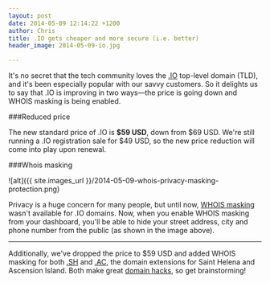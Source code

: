 ```yaml
---
layout: post
date: 2014-05-09 12:14:22 +1200
author: Chris
title: .IO gets cheaper and more secure (i.e. better)
header_image: 2014-05-09-io.jpg

---
```


<!-- excerpt -->

It's no secret that the tech community loves the [.IO](https://iwantmyname.com/domains/io-domain-name-registration-for-british-indian-ocean-territory) top-level domain (TLD), and it's been especially popular with our savvy customers. So it delights us to say that .IO is improving in two ways—the price is going down and WHOIS masking is being enabled.

###Reduced price

The new standard price of .IO is **$59 USD**, down from $69 USD. We're still running a .IO registration sale for $49 USD, so the new price reduction will come into play upon renewal. 

###Whois masking

![alt]({{ site.images_url }}/2014-05-09-whois-privacy-masking-protection.png)

Privacy is a huge concern for many people, but until now, [WHOIS masking](http://help.iwantmyname.com/customer/portal/articles/184425) wasn't available for .IO domains. Now, when you enable WHOIS masking from your dashboard, you'll be able to hide your street address, city and phone number from the public (as shown in the image above).

<!-- /excerpt -->

***

Additionally, we've dropped the price to $59 USD and added WHOIS masking for both [.SH](https://iwantmyname.com/domains/sh-domain-name-registration-for-saint-helena) and [.AC](https://iwantmyname.com/domains/ac-international-domain-name-registration-for-ascension-island), the domain extensions for Saint Helena and Ascension Island. Both make great [domain hacks](https://iwantmyname.com/blog/2013/10/what-is-a-domain-hack-and-how-can-i-make-one.html), so get brainstorming! 